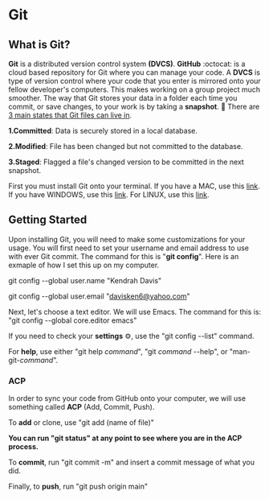 # Git

## What is Git?

**Git** is a distributed version control system **(DVCS)**. **GitHub** :octocat: is a cloud based repository for Git where you can manage your code. A **DVCS** is type of version control where your code that you enter is mirrored onto your fellow developer's computers. This makes working on a group project much smoother.
The way that Git stores your data in a folder each time you commit, or save changes, to your work is by taking a **snapshot**. 📸
There are <ins>3 main states that Git files can live in</ins>. 



**1.Committed**: Data is securely stored in a local database. 



**2.Modified**: File has been changed but not committed to the database. 



**3.Staged**: Flagged a file's changed version to be committed in the next snapshot.


First you must install Git onto your terminal. If you have a MAC, use this [link](http://git-scm.com/download/mac). If you have WINDOWS, use this [link](http://git-scm.com/download/win). For LINUX, use this [link](http://git-scm.com/download/linux).

## Getting Started

Upon installing Git, you will need to make some customizations for your usage. You will first need to set your username and email address to use with ever Git commit.
The command for this is "**git config**". Here is an exmaple of how I set this up on my computer.



git config --global user.name "Kendrah Davis"


git config --global user.email "davisken6@yahoo.com"

Next, let's choose a text editor. We will use Emacs. The command for this is: "git config --global core.editor emacs"

If you need to check your **settings** ⚙️, use the "git config --list" command.

For **help**, use either "git help *command*", "git *command* --help", or "man-git-*command*".

### ACP

In order to sync your code from GitHub onto your computer, we will use something called **ACP** (Add, Commit, Push).

To **add** or clone, use "git add (name of file)"

**You can run "git status" at any point to see where you are in the ACP process.**

To **commit**, run "git commit -m" and insert a commit message of what you did.

Finally, to **push**, run "git push origin main"

